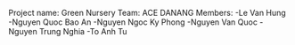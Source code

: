 Project name: Green Nursery
Team: ACE DANANG
Members:
-Le Van Hung
-Nguyen Quoc Bao An
-Nguyen Ngoc Ky Phong
-Nguyen Van Quoc
-Nguyen Trung Nghia
-To Anh Tu

